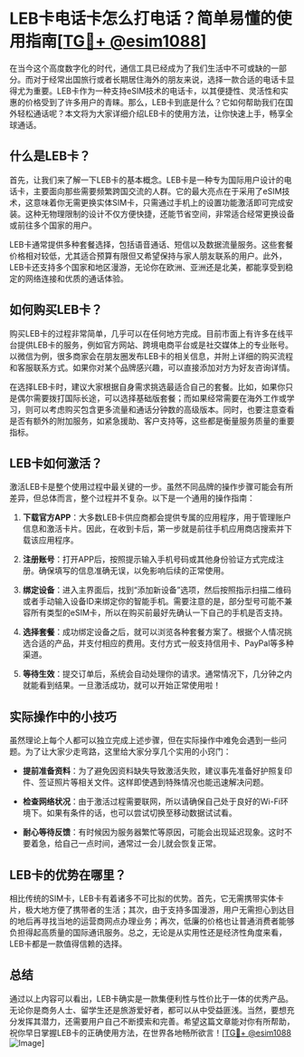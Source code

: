 # LEB卡电话卡怎么打电话？简单易懂的使用指南[[TG💪+ @esim1088](https://t.me/s/esim1088)]

在当今这个高度数字化的时代，通信工具已经成为了我们生活中不可或缺的一部分。而对于经常出国旅行或者长期居住海外的朋友来说，选择一款合适的电话卡显得尤为重要。LEB卡作为一种支持eSIM技术的电话卡，以其便捷性、灵活性和实惠的价格受到了许多用户的青睐。那么，LEB卡到底是什么？它如何帮助我们在国外轻松通话呢？本文将为大家详细介绍LEB卡的使用方法，让你快速上手，畅享全球通话。

## 什么是LEB卡？

首先，让我们来了解一下LEB卡的基本概念。LEB卡是一种专为国际用户设计的电话卡，主要面向那些需要频繁跨国交流的人群。它的最大亮点在于采用了eSIM技术，这意味着你无需更换实体SIM卡，只需通过手机上的设置功能激活即可完成安装。这种无物理限制的设计不仅方便快捷，还能节省空间，非常适合经常更换设备或前往多个国家的用户。

LEB卡通常提供多种套餐选择，包括语音通话、短信以及数据流量服务。这些套餐价格相对较低，尤其适合预算有限但又希望保持与家人朋友联系的用户。此外，LEB卡还支持多个国家和地区漫游，无论你在欧洲、亚洲还是北美，都能享受到稳定的网络连接和优质的通话体验。

## 如何购买LEB卡？

购买LEB卡的过程非常简单，几乎可以在任何地方完成。目前市面上有许多在线平台提供LEB卡的服务，例如官方网站、跨境电商平台或是社交媒体上的专业账号。以微信为例，很多商家会在朋友圈发布LEB卡的相关信息，并附上详细的购买流程和客服联系方式。如果你对某个品牌感兴趣，可以直接添加对方为好友咨询详情。

在选择LEB卡时，建议大家根据自身需求挑选最适合自己的套餐。比如，如果你只是偶尔需要拨打国际长途，可以选择基础版套餐；而如果经常需要在海外工作或学习，则可以考虑购买包含更多流量和通话分钟数的高级版本。同时，也要注意查看是否有额外的附加服务，如紧急援助、客户支持等，这些都是衡量服务质量的重要指标。

## LEB卡如何激活？

激活LEB卡是整个使用过程中最关键的一步。虽然不同品牌的操作步骤可能会有所差异，但总体而言，整个过程并不复杂。以下是一个通用的操作指南：

1. **下载官方APP**：大多数LEB卡供应商都会提供专属的应用程序，用于管理账户信息和激活卡片。因此，在收到卡后，第一步就是前往手机应用商店搜索并下载该应用程序。
   
2. **注册账号**：打开APP后，按照提示输入手机号码或其他身份验证方式完成注册。确保填写的信息准确无误，以免影响后续的正常使用。

3. **绑定设备**：进入主界面后，找到“添加新设备”选项，然后按照指示扫描二维码或者手动输入设备ID来绑定你的智能手机。需要注意的是，部分型号可能不兼容所有类型的eSIM卡，所以在购买前最好先确认一下自己的手机是否支持。

4. **选择套餐**：成功绑定设备之后，就可以浏览各种套餐方案了。根据个人情况挑选合适的产品，并支付相应的费用。支付方式一般支持信用卡、PayPal等多种渠道。

5. **等待生效**：提交订单后，系统会自动处理你的请求。通常情况下，几分钟之内就能看到结果。一旦激活成功，就可以开始正常使用啦！

## 实际操作中的小技巧

虽然理论上每个人都可以独立完成上述步骤，但在实际操作中难免会遇到一些问题。为了让大家少走弯路，这里给大家分享几个实用的小窍门：

- **提前准备资料**：为了避免因资料缺失导致激活失败，建议事先准备好护照复印件、签证照片等相关文件。这样即使遇到特殊情况也能迅速解决问题。
  
- **检查网络状况**：由于激活过程需要联网，所以请确保自己处于良好的Wi-Fi环境下。如果有条件的话，也可以尝试切换至移动数据试试看。

- **耐心等待反馈**：有时候因为服务器繁忙等原因，可能会出现延迟现象。这时不要着急，给自己一点时间，通常过一会儿就会恢复正常。

## LEB卡的优势在哪里？

相比传统的SIM卡，LEB卡有着诸多不可比拟的优势。首先，它无需携带实体卡片，极大地方便了携带者的生活；其次，由于支持多国漫游，用户无需担心到达目的地后再寻找当地的运营商网点办理业务；再次，低廉的价格也让普通消费者能够负担得起高质量的国际通讯服务。总之，无论是从实用性还是经济性角度来看，LEB卡都是一款值得信赖的选择。

## 总结

通过以上内容可以看出，LEB卡确实是一款集便利性与性价比于一体的优秀产品。无论你是商务人士、留学生还是旅游爱好者，都可以从中受益匪浅。当然，要想充分发挥其潜力，还需要用户自己不断摸索和完善。希望这篇文章能对你有所帮助，祝你早日掌握LEB卡的正确使用方法，在世界各地畅所欲言！[[TG💪+ @esim1088](https://t.me/s/esim1088) ![Image](https://i.postimg.cc/4NQfJmqS/Snipaste-2025-05-13-00-14-12.png)]